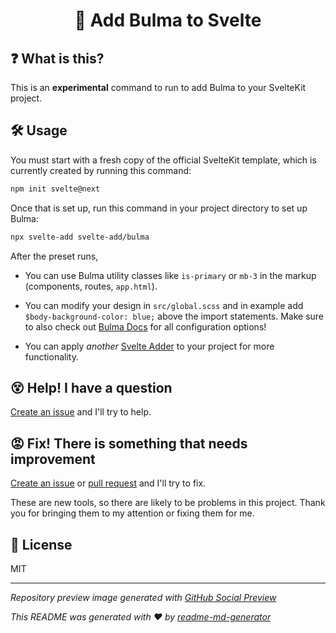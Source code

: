 <h1 align="center">📗 Add Bulma to Svelte</h1>

## ❓ What is this?
This is an **experimental** command to run to add Bulma to your SvelteKit project.

## 🛠 Usage
You must start with a fresh copy of the official SvelteKit template, which is currently created by running this command:
```sh
npm init svelte@next
```

Once that is set up, run this command in your project directory to set up Bulma:
```sh
npx svelte-add svelte-add/bulma
```

After the preset runs,
* You can use Bulma utility classes like `is-primary` or `mb-3` in the markup (components, routes, `app.html`).

* You can modify your design in `src/global.scss` and in example add `$body-background-color: blue;` above the import statements. Make sure to also check out [Bulma Docs](https://bulma.io/documentation/customize/variables/) for all configuration options!

* You can apply *another* [Svelte Adder](https://github.com/svelte-add/svelte-adders) to your project for more functionality.

## 😵 Help! I have a question
[Create an issue](https://github.com/svelte-add/bulma/issues/new) and I'll try to help.

## 😡 Fix! There is something that needs improvement
[Create an issue](https://github.com/svelte-add/bulma/issues/new) or [pull request](https://github.com/svelte-add/bulma/pulls) and I'll try to fix.

These are new tools, so there are likely to be problems in this project. Thank you for bringing them to my attention or fixing them for me.

## 📄 License
MIT

---

*Repository preview image generated with [GitHub Social Preview](https://social-preview.pqt.dev/)*

_This README was generated with ❤️ by [readme-md-generator](https://github.com/kefranabg/readme-md-generator)_

